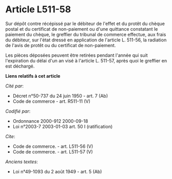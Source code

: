 # Article L511-58

Sur dépôt contre récépissé par le débiteur de l'effet et du protêt du chèque postal et du certificat de non-paiement ou d'une
quittance constatant le paiement du chèque, le greffier du tribunal de commerce effectue, aux frais du débiteur, sur l'état
dressé en application de l'article L. 511-56, la radiation de l'avis de protêt ou du certificat de non-paiement.

Les pièces déposées peuvent être retirées pendant l'année qui suit l'expiration du délai d'un an visé à l'article L. 511-57,
après quoi le greffier en est déchargé.

**Liens relatifs à cet article**

_Cité par_:

  - Décret n°50-737 du 24 juin 1950 - art. 7 (Ab)
  - Code de commerce - art. R511-11 (V)

_Codifié par_:

  - Ordonnance 2000-912 2000-09-18
  - Loi n°2003-7 2003-01-03 art. 50 I (ratification)

_Cite_:

  - Code de commerce. - art. L511-56 (V)
  - Code de commerce. - art. L511-57 (V)

_Anciens textes_:

  - Loi n°49-1093 du 2 août 1949 - art. 5 (Ab)
